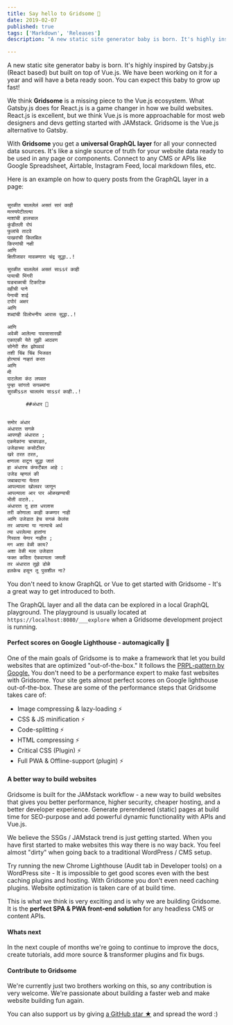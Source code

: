 ```yaml
---
title: Say hello to Gridsome 🎉
date: 2019-02-07
published: true
tags: ['Markdown', 'Releases']
description: "A new static site generator baby is born. It's highly inspired by Gatsby.js (React based) but built on top of Vue.js. We have been working on it for a year and will have a beta ready soon. You can expect this baby to grow up fast!"

---
```


A new static site generator baby is born. It's highly inspired by Gatsby.js (React based) but built on top of Vue.js. We have been working on it for a year and will have a beta ready soon. You can expect this baby to grow up fast!

We think **Gridsome** is a missing piece to the Vue.js ecosystem. What Gatsby.js does for React.js is a game changer in how we build websites.  React.js is excellent, but we think Vue.js is more approachable for most web designers and devs getting started with JAMstack. Gridsome is the Vue.js alternative to Gatsby.

With **Gridsome** you get a **universal GraphQL layer** for all your connected data sources. It's like a single source of truth for your website data ready to be used in any page or components. Connect to any CMS or APIs like Google Spreadsheet, Airtable, Instagram Feed, local markdown files, etc. 

Here is an example on how to query posts from the GraphQL layer in a page:


```html

सुरळीत चाललेलं असतं सारं काही
मत्स्यपेटीतल्या
माशांची हालचाल
कुंडीतली रोपं
फुलांचे ताटवे
पाखरांची किलबिल
किरणांची नक्षी
आणि
क्षितीजावर मावळणारा चंद्र सुद्धा..!

सुरळीत चाललेलं असतं साssरं काही
पायाची भिंगरी
घड्याळाची टिकटिक
वहीची पाने
पेनाची शाई
टपोरं अक्षर
आणि
शब्दांची विलोभनीय आरास सुद्धा..!

आणि
अवेळी आलेल्या पावसासारखी
एकाएकी येते तुझी आठवण
सोनेरी शेत झोपवावं
तशी चिंब चिंब भिजवत
होत्याचं नव्हतं करत
आणि
मी
दाटलेला कंठ लपवत
पुन्हा सांगतो सगळ्यांना
सुरळीssत चाललंय साssरं काही..!
```

          ##अंधार 💚

```html

समोर अंधार
अंधारात सगळे
आपणही अंधारात ;
एकमेकांना चाचपडत,
उजेडाच्या कसोटीवर
खरे ठरत ठरत,
क्षणाला वाटून सुद्धा जातं
हा अंधारच कंफर्टेबल आहे :
उजेड म्हणलं की
जबाबदाऱ्या येतात
आपल्याला खोलवर जाणून
आपल्याला आर पार ओळखण्याची
भीती वाटते..
अंधारात तू हात धरलास
तरी कोणाला काही कळणार नाही
आणि उजेडात हेच सगळं केलंस
तर आपल्या या नात्याचे अर्थ
त्या धरलेल्या हातांना
गिरवता येणार नाहीत ;
मग अशा वेळी काय?
अशा वेळी मला उजेडात
फक्त कविता ऐकवायला जमली
तर अंधारात तुझे डोळे
हलकेच हसून तू पुसशील ना?

```


You don't need to know GraphQL or Vue to get started with Gridsome - It's a great way to get introduced to both.


The GraphQL layer and all the data can be explored in a local GraphQL playground. The playground is usually located at `https://localhost:8080/___explore` when a Gridsome development project is running.




#### Perfect scores on Google Lighthouse - automagically 💚

One of the main goals of Gridsome is to make a framework that let you build websites that are optimized "out-of-the-box." It follows the [PRPL-pattern by Google.](https://developers.google.com/web/fundamentals/performance/prpl-pattern/) You don't need to be a performance expert to make fast websites with Gridsome. Your site gets almost perfect scores on Google lighthouse out-of-the-box. These are some of the performance steps that Gridsome takes care of:

- Image compressing & lazy-loading ⚡️ 
- CSS & JS minification ⚡️ 
- Code-splitting ⚡️ 
- HTML compressing ⚡️ 
- Critical CSS (Plugin) ⚡️ 
- Full PWA & Offline-support (plugin) ⚡️  


#### A better way to build websites

Gridsome is built for the JAMstack workflow - a new way to build websites that gives you better performance, higher security, cheaper hosting, and a better developer experience. Generate prerendered (static) pages at build time for SEO-purpose and add powerful dynamic functionality with APIs and Vue.js.

We believe the SSGs / JAMstack trend is just getting started. When you have first started to make websites this way there is no way back. You feel almost "dirty" when going back to a traditional WordPress / CMS setup. 

Try running the new Chrome Lighthouse (Audit tab in Developer tools) on a WordPress site - It is impossible to get good scores even with the best caching plugins and hosting. With Gridsome you don't even need caching plugins. Website optimization is taken care of at build time.

This is what we think is very exciting and is why we are building Gridsome. It is the **perfect SPA & PWA front-end solution** for any headless CMS or content APIs.


#### Whats next

In the next couple of months we're going to continue to improve the docs, create tutorials, add more source & transformer plugins and fix bugs. 

#### Contribute to Gridsome

We're currently just two brothers working on this, so any contribution is very welcome. We're passionate about building a faster web and make website building fun again.

You can also support us by giving [a GitHub star ★](https://github.com/gridsome/gridsome/stargazers) and spread the word :)
